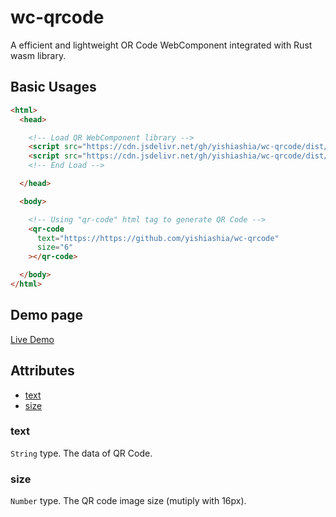 # wc-qrcode

A efficient and lightweight OR Code WebComponent integrated with Rust wasm library.



## Basic Usages

```html
<html>
  <head>

    <!-- Load QR WebComponent library -->
    <script src="https://cdn.jsdelivr.net/gh/yishiashia/wc-qrcode/dist/wc-qrcode.js"></script>
    <script src="https://cdn.jsdelivr.net/gh/yishiashia/wc-qrcode/dist/wc-qrcode.runtime.js"></script>
    <!-- End Load -->

  </head>

  <body>

    <!-- Using "qr-code" html tag to generate QR Code -->
    <qr-code
      text="https://https://github.com/yishiashia/wc-qrcode"
      size="6"
    ></qr-code>

  </body>
</html>
```

## Demo page
[Live Demo](https://yishiashia.github.io/wc-qrcode)

## Attributes

- [text](#text)
- [size](#size)

### text

`String` type. The data of QR Code.

### size

`Number` type. The QR code image size (mutiply with 16px).

